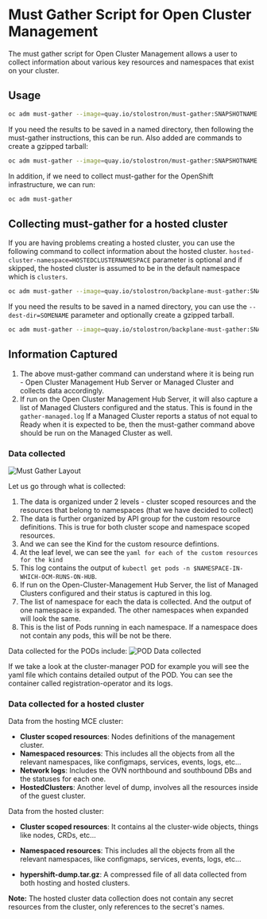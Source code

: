 # Must Gather Script for Open Cluster Management

The must gather script for Open Cluster Management allows a user to collect information about various key resources and namespaces that exist on your cluster.

## Usage

```sh
oc adm must-gather --image=quay.io/stolostron/must-gather:SNAPSHOTNAME
```

If you need the results to be saved in a named directory, then following the must-gather instructions, this can be run. Also added are commands to create a gzipped tarball:

```sh
oc adm must-gather --image=quay.io/stolostron/must-gather:SNAPSHOTNAME --dest-dir=SOMENAME ; tar -cvzf SOMENAME.tgz SOMENAME
```

In addition, if we need to collect must-gather for the OpenShift infrastructure, we can run:

```bash
oc adm must-gather
```

## Collecting must-gather for a hosted cluster
If you are having problems creating a hosted cluster, you can use the following command to collect information about the hosted cluster. `hosted-cluster-namespace=HOSTEDCLUSTERNAMESPACE` parameter is optional and if skipped, the hosted cluster is assumed to be in the default namespace which is `clusters`.

```sh
oc adm must-gather --image=quay.io/stolostron/backplane-must-gather:SNAPSHOTNAME /usr/bin/gather hosted-cluster-namespace=HOSTEDCLUSTERNAMESPACE hosted-cluster-name=HOSTEDCLUSTERNAME 
```


If you need the results to be saved in a named directory, you can use the `--dest-dir=SOMENAME` parameter and optionally create a gzipped tarball.

```sh
oc adm must-gather --image=quay.io/stolostron/backplane-must-gather:SNAPSHOTNAME /usr/bin/gather hosted-cluster-namespace=HOSTEDCLUSTERNAMESPACE hosted-cluster-name=HOSTEDCLUSTERNAME --dest-dir=SOMENAME ; tar -cvzf SOMENAME.tgz SOMENAME
```

## Information Captured

1. The above must-gather command can understand where it is being run - Open Cluster Management Hub Server or Managed Cluster and collects data accordingly.
2. If run on the Open Cluster Management Hub Server, it will also capture a list of Managed Clusters configured and the status. This is found in the `gather-managed.log` If a Managed Cluster reports a status of not equal to Ready when it is expected to be, then the must-gather command above should be run on the Managed Cluster as well.

### Data collected

![Must Gather Layout](images/must-gather-image.png)

Let us go through what is collected:

1. The data is organized under 2 levels - cluster scoped resources and the resources that belong to namespaces (that we have decided to collect)
2. The data is further organized by API group for the custom resource definitions. This is true for both cluster scope and namespace scoped resources.
3. And we can see the Kind for the custom resource defintions.
4. At the leaf level, we can see the `yaml for each of the custom resources for the kind`
5. This log contains the output of `kubectl get pods -n $NAMESPACE-IN-WHICH-OCM-RUNS-ON-HUB`.
6. If run on the Open-Cluster-Management Hub Server, the list of Managed Clusters configured and their status is captured in this log.
7. The list of namespace for each the data is collected. And the output of one namespace is expanded. The other namespaces when expanded will look the same.
8. This is the list of Pods running in each namespace. If a namespace does not contain any pods, this will be not be there.

Data collected for the PODs include:
![POD Data collected](images/pod-data.png)

If we take a look at the cluster-manager POD for example you will see the yaml file which contains detailed output of the POD. You can see the container called registration-operator and its logs.

### Data collected for a hosted cluster

Data from the hosting MCE cluster:

- **Cluster scoped resources**: Nodes definitions of the management cluster.
- **Namespaced resources**: This includes all the objects from all the relevant namespaces, like configmaps, services, events, logs, etc...
- **Network logs**: Includes the OVN northbound and southbound DBs and the statuses for each one.
- **HostedClusters**: Another level of dump, involves all the resources inside of the guest cluster.

Data from the hosted cluster:

- **Cluster scoped resources**: It contains al the cluster-wide objects, things like nodes, CRDs, etc...
- **Namespaced resources**: This includes all the objects from all the relevant namespaces, like configmaps, services, events, logs, etc...

- **hypershift-dump.tar.gz**: A compressed file of all data collected from both hosting and hosted clusters.

**Note:** The hosted cluster data collection does not contain any secret resources from the cluster, only references to the secret's names.

<!---
Date: 03/04/2025
-->
